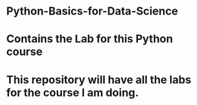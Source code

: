# Python-Basics-for-Data-Science
# Contains the Lab for this Python course 
# This repository will have all the labs for the course I am doing.
